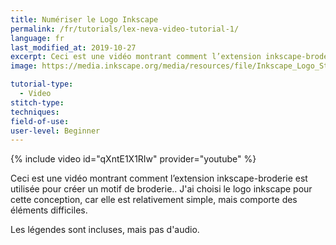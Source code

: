 ```yaml
---
title: Numériser le Logo Inkscape
permalink: /fr/tutorials/lex-neva-video-tutorial-1/
language: fr
last_modified_at: 2019-10-27
excerpt: Ceci est une vidéo montrant comment l’extension inkscape-broderie est utilisée pour créer un motif de broderie.
image: https://media.inkscape.org/media/resources/file/Inkscape_Logo_Standard_square.svg

tutorial-type:
  - Video
stitch-type: 
techniques:
field-of-use: 
user-level: Beginner
---
```


{% include video id="qXntE1X1RIw" provider="youtube" %}

Ceci est une vidéo montrant comment l’extension inkscape-broderie est utilisée pour créer un motif de broderie.. J'ai choisi le logo inkscape pour cette conception, car elle est relativement simple, mais comporte des éléments difficiles.

Les légendes sont incluses, mais pas d'audio.
